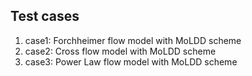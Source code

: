 Test cases
----------
1. case1: Forchheimer flow model with MoLDD scheme
2. case2: Cross flow model with MoLDD scheme
3. case3: Power Law flow model with MoLDD scheme
